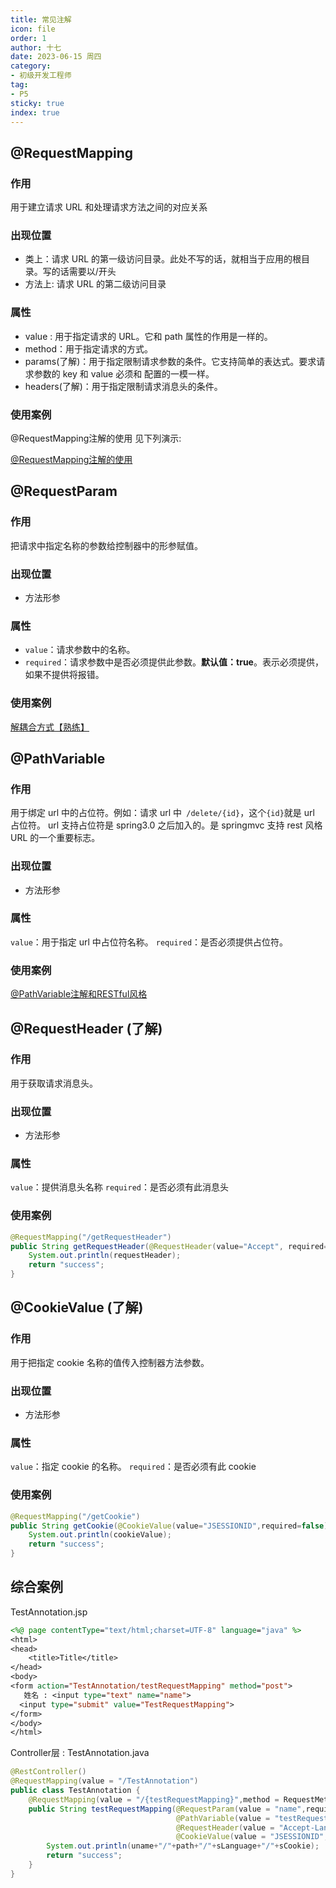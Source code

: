 ```yaml
---
title: 常见注解
icon: file
order: 1
author: 十七
date: 2023-06-15 周四
category:
- 初级开发工程师
tag:
- P5
sticky: true
index: true
---
```



## @RequestMapping

### 作用

用于建立请求 URL 和处理请求方法之间的对应关系

### 出现位置

- 类上：请求 URL 的第一级访问目录。此处不写的话，就相当于应用的根目录。写的话需要以/开头
- 方法上:  请求 URL 的第二级访问目录

### 属性

- value : 用于指定请求的 URL。它和 path 属性的作用是一样的。
- method：用于指定请求的方式。
- params(了解)：用于指定限制请求参数的条件。它支持简单的表达式。要求请求参数的 key 和 value 必须和 配置的一模一样。
- headers(了解)：用于指定限制请求消息头的条件。

### 使用案例

@RequestMapping注解的使用 见下列演示: 

[@RequestMapping注解的使用](../05_路径映射与RESTful风格/路径映射与RESTful风格.md#@RequestMapping注解的使用)

## @RequestParam

### 作用

把请求中指定名称的参数给控制器中的形参赋值。

### 出现位置

-  方法形参

### 属性

- `value`：请求参数中的名称。
- `required`：请求参数中是否必须提供此参数。**默认值：true**。表示必须提供，如果不提供将报错。

### 使用案例

[解耦合方式【熟练】](../06_请求参数的处理/请求参数的处理.md#解耦合方式【熟练】)

## @PathVariable

### 作用

用于绑定 url 中的占位符。例如：请求 url 中` /delete/{id}`，这个`{id}`就是 url 占位符。 url 支持占位符是 spring3.0 之后加入的。是 springmvc 支持 rest 风格 URL 的一个重要标志。

### 出现位置

-  方法形参

### 属性

`value`：用于指定 url 中占位符名称。
`required`：是否必须提供占位符。

### 使用案例

[@PathVariable注解和RESTful风格](../05_路径映射与RESTful风格/路径映射与RESTful风格.md#@PathVariable注解和RESTful风格)

## @RequestHeader (了解)

### 作用

用于获取请求消息头。

### 出现位置

-  方法形参

### 属性

`value`：提供消息头名称
`required`：是否必须有此消息头 

### 使用案例

```Java
@RequestMapping("/getRequestHeader") 
public String getRequestHeader(@RequestHeader(value="Accept", required=false)String requestHeader){ 
    System.out.println(requestHeader); 
    return "success"; 
}
```

## @CookieValue (了解)

### 作用

用于把指定 cookie 名称的值传入控制器方法参数。

### 出现位置

-  方法形参

### 属性

`value`：指定 cookie 的名称。
`required`：是否必须有此 cookie

### 使用案例

```Java
@RequestMapping("/getCookie") 
public String getCookie(@CookieValue(value="JSESSIONID",required=false) String cookieValue){ 
    System.out.println(cookieValue); 
    return "success"; 
} 
```


## 综合案例

TestAnnotation.jsp
```JSP
<%@ page contentType="text/html;charset=UTF-8" language="java" %>
<html>
<head>
    <title>Title</title>
</head>
<body>
<form action="TestAnnotation/testRequestMapping" method="post">
   姓名 : <input type="text" name="name">
  <input type="submit" value="TestRequestMapping">
</form>
</body>
</html>
```

Controller层 : TestAnnotation.java
```Java
@RestController()
@RequestMapping(value = "/TestAnnotation")
public class TestAnnotation {
    @RequestMapping(value = "/{testRequestMapping}",method = RequestMethod.POST,params={"name!=root"},headers = {"Host=localhost:8080"})
    public String testRequestMapping(@RequestParam(value = "name",required = false) String uname,
                                     @PathVariable(value = "testRequestMapping",required = false) String path,
                                     @RequestHeader(value = "Accept-Language",required = false) String sLanguage,
                                     @CookieValue(value = "JSESSIONID",required = false) String sCookie){
        System.out.println(uname+"/"+path+"/"+sLanguage+"/"+sCookie);
        return "success";
    }
}
```